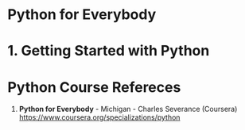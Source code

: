 #   Python for Everybody	

#  1. Getting Started with Python

#  Python Course Refereces
1.  **Python for Everybody** - Michigan - Charles Severance (Coursera)   
    https://www.coursera.org/specializations/python